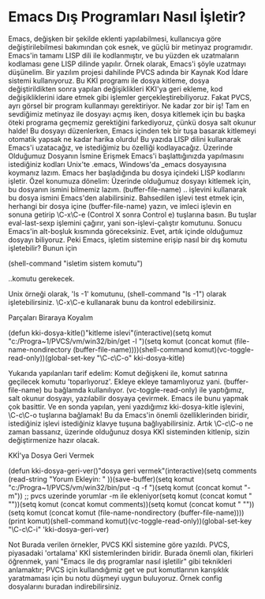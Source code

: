 # Emacs Dış Programları Nasıl İşletir?

Emacs, değişken bir şekilde eklenti yapılabilmesi, kullanıcıya göre
değiştirilebilmesi bakımından çok esnek, ve güçlü bir metinyaz
programıdır. Emacs'in tamamı LISP dili ile kodlanmıştır, ve bu yüzden
ek uzatmaların kodlaması gene LISP dilinde yapılır.  Örnek olarak,
Emacs'i şöyle uzatmayı düşünelim.  Bir yazılım projesi dahilinde PVCS
adında bir Kaynak Kod İdare sistemi kullanıyoruz. Bu KKİ programı ile
dosya kitleme, dosya değiştirildikten sonra yapılan değişiklikleri
KKI'ya geri ekleme, kod değişikliklerini idare etmek gibi işlemler
gerçekleştirebiliyoruz.  Fakat PVCS, ayrı görsel bir program
kullanmayı gerektiriyor. Ne kadar zor bir iş! Tam en sevdiğimiz
metinyaz ile dosyayı açmış iken, dosya kitlemek için bu başka öteki
programa geçmemiz gerektiğini farkediyoruz, çünkü dosya salt okunur
halde!  Bu dosyayı düzenlerken, Emacs içinden tek bir tuşa basarak
kitlemeyi otomatik yapsak ne kadar harika olurdu!  Bu yazıda LISP
dilini kullanarak Emacs'i uzatacağız, ve istediğimiz bu özelliği
kodlayacağız.  Üzerinde Olduğumuz Dosyanın İsmine Erişmek Emacs'i
başlattığınızda yapılmasını istediğiniz kodları Unix'te .emacs,
Windows'da _emacs dosyayısına koymanız lazım. Emacs her başladığında
bu dosya içindeki LISP kodlarını işletir.  Özel konumuza dönelim:
Üzerinde olduğumuz dosyayı kitlemek için, bu dosyanın ismini bilmemiz
lazım.  (buffer-file-name) .. işlevini kullanarak bu dosya ismini
Emacs'den alabilirsiniz. Bahsedilen işlevi test etmek için, herhangi
bir dosya içine (buffer-file-name) yazın, ve imleci işlevin en sonuna
getirip \C-x\C-e (Control X sonra Control e) tuşlarına basın. Bu
tuşlar eval-last-sexp işlemini çağırır, yani son-işlevi-çalıştır
komutunu.  Sonucu Emacs'in alt-boşluk kısmında göreceksiniz.  Evet,
artık içinde olduğumuz dosyayı biliyoruz. Peki Emacs, işletim
sistemine erişip nasıl bir dış komutu işletebilir?  Bunun için

(shell-command "isletim sistem komutu")

..komutu gerekecek.

Unix örneği olarak, 'ls -1' komutunu, (shell-command "ls -1") olarak
işletebilirsiniz. \C-x\C-e kullanarak bunu da kontrol edebilirsiniz.

Parçaları Biraraya Koyalım

(defun kki-dosya-kitle()"kitleme islevi"(interactive)(setq komut
"c:/Progra~1/PVCS/vm/win32/bin/get -l ")(setq komut (concat komut
(file-name-nondirectory (buffer-file-name))))(shell-command
komut)(vc-toggle-read-only))(global-set-key "\C-c\C-o"
kki-dosya-kitle)

Yukarıda yapılanları tarif edelim: Komut değişkeni ile, komut satırına
geçilecek komutu 'toparlıyoruz'. Ekleye ekleye tamamlıyoruz
yani. (buffer-file-name) bu bağlamda
kullanılıyor. (vc-toggle-read-only) ile yaptığımız, salt okunur
dosyayı, yazılabilir dosyaya çevirmek. Emacs ile bunu yapmak çok
basittir. Ve en sonda yapılan, yeni yazdığımız kki-dosya-kitle
işlevini, \C-c\C-o tuşlarına bağlamak! Bu da Emacs'in önemli
özelliklerinden biridir, istediğiniz işlevi istediğiniz klavye tuşuna
bağlıyabilirsiniz. Artık \C-c\C-o ne zaman bassanız, üzerinde
olduğunuz dosya KKİ sisteminden kitlenip, sizin değiştirmenize hazır
olacak.

KKİ'ya Dosya Geri Vermek

(defun kki-dosya-geri-ver()"dosya geri vermek"(interactive)(setq
comments (read-string "Yorum Ekleyin: " ))(save-buffer)(setq komut
"c:/Progra~1/PVCS/vm/win32/bin/put -q -f ")(setq komut (concat komut
"-m")) ;; pvcs uzerinde yorumlar -m ile ekleniyor(setq komut (concat
komut " \""))(setq komut (concat komut comments))(setq komut (concat
komut " \""))(setq komut (concat komut (file-name-nondirectory
(buffer-file-name))))(print komut)(shell-command
komut)(vc-toggle-read-only))(global-set-key "\C-c\C-i"
'kki-dosya-geri-ver)

Not Burada verilen örnekler, PVCS KKİ sistemine göre yazıldı. PVCS,
piyasadaki 'ortalama' KKİ sistemlerinden biridir. Burada önemli olan,
fikirleri öğrenmek, yani "Emacs ile dış programlar nasıl işletilir"
gibi teknikleri anlamaktır; PVCS için kullandığımiz get ve put
komutlarının karışıklık yaratmaması için bu notu düşmeyi uygun
buluyoruz.  Örnek config dosyalarını buradan indirebilirsiniz.




